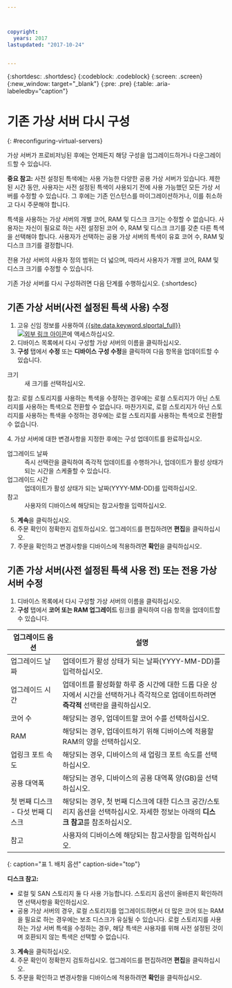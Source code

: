 ```yaml
---



copyright:
  years: 2017
lastupdated: "2017-10-24"


---
```


{:shortdesc: .shortdesc}
{:codeblock: .codeblock}
{:screen: .screen}
{:new_window: target="_blank"}
{:pre: .pre}
{:table: .aria-labeledby="caption"}


# 기존 가상 서버 다시 구성
{: #reconfiguring-virtual-servers}

가상 서버가 프로비저닝된 후에는 언제든지 해당 구성을 업그레이드하거나 다운그레이드할 수 있습니다.  

**중요 참고:** 사전 설정된 특색에는 사용 가능한 다양한 공용 가상 서버가 있습니다. 제한된 시간 동안, 사용자는 사전 설정된 특색이 사용되기 전에 사용 가능했던 모든 가상 서버를 수정할 수 있습니다. 그 후에는 기존 인스턴스를 마이그레이션하거나, 이를 취소하고 다시 주문해야 합니다. 

특색을 사용하는 가상 서버의 개별 코어, RAM 및 디스크 크기는 수정할 수 없습니다. 사용자는 자신이 필요로 하는 사전 설정된 코어 수, RAM 및 디스크 크기를 갖춘 다른 특색을 선택해야 합니다. 사용자가 선택하는 공용 가상 서버의 특색이 유효 코어 수, RAM 및 디스크 크기를 결정합니다.  

전용 가상 서버의 사용자 정의 범위는 더 넓으며, 따라서 사용자가 개별 코어, RAM 및 디스크 크기를 수정할 수 있습니다.

기존 가상 서버를 다시 구성하려면 다음 단계를 수행하십시오.
{:shortdesc}

## 기존 가상 서버(사전 설정된 특색 사용) 수정
1. 고유 신임 정보를 사용하여 [{{site.data.keyword.slportal_full}} ![외부 링크 아이콘](../icons/launch-glyph.svg "외부 링크 아이콘")](https://control.softlayer.com/)에 액세스하십시오. 
2. 디바이스 목록에서 다시 구성할 가상 서버의 이름을 클릭하십시오.
3. **구성** 탭에서 **수정** 또는 **디바이스 구성 수정**을 클릭하여 다음 항목을 업데이트할 수 있습니다. 
  <dl>
  <dt>크기</dt>
  <dd>새 크기를 선택하십시오.</dd>
  <p><note>참고: 로컬 스토리지를 사용하는 특색을 수정하는 경우에는 로컬 스토리지가 아닌 스토리지를 사용하는 특색으로 전환할 수 없습니다. 마찬가지로, 로컬 스토리지가 아닌 스토리지를 사용하는 특색을 수정하는 경우에는 로컬 스토리지를 사용하는 특색으로 전환할 수 없습니다.
  </note></p>
  </dl>
4. 가상 서버에 대한 변경사항을 지정한 후에는 구성 업데이트를 완료하십시오.
  <dl>
  
  <dt>업그레이드 날짜</dt>
  <dd>즉시 선택란을 클릭하여 즉각적 업데이트를 수행하거나, 업데이트가 활성 상태가 되는 시간을 스케줄할 수 있습니다.</dd>

  <dt>업그레이드 시간</dt>
  <dd>업데이트가 활성 상태가 되는 날짜(YYYY-MM-DD)를 입력하십시오.</dd>

  <dt>참고</dt>
  <dd>사용자의 디바이스에 해당되는 참고사항을 입력하십시오. </dd>
  </dl>

5. **계속**을 클릭하십시오.
6. 주문 확인이 정확한지 검토하십시오.  업그레이드를 편집하려면 **편집**을 클릭하십시오.
7. 주문을 확인하고 변경사항을 디바이스에 적용하려면 **확인**을 클릭하십시오.

## 기존 가상 서버(사전 설정된 특색 사용 전) 또는 전용 가상 서버 수정
1. 디바이스 목록에서 다시 구성할 가상 서버의 이름을 클릭하십시오.
2. **구성** 탭에서 **코어 또는 RAM 업그레이드** 링크를 클릭하여 다음 항목을 업데이트할 수 있습니다. 
  
|   업그레이드 옵션       |  설명                                                                                                |
| ----------------------- | ----------------------------------------------------------------------------------------------------------- |
| 업그레이드 날짜            | 업데이트가 활성 상태가 되는 날짜(YYYY-MM-DD)를 입력하십시오.                                                |
| 업그레이드 시간            | 업데이트를 활성화할 하루 중 시간에 대한 드롭 다운 상자에서 시간을 선택하거나 즉각적으로 업데이트하려면 **즉각적** 선택란을 클릭하십시오.                                                                                        |
| 코어 수                   | 해당되는 경우, 업데이트할 코어 수를 선택하십시오. |
| RAM                     | 해당되는 경우, 업데이트하기 위해 디바이스에 적용할 RAM의 양을 선택하십시오.   |
| 업링크 포트 속도      | 해당되는 경우, 디바이스의 새 업링크 포트 속도를 선택하십시오. |
| 공용 대역폭        | 해당되는 경우, 디바이스의 공용 대역폭 양(GB)을 선택하십시오.   |
| 첫 번째 디스크 - 다섯 번째 디스크 | 해당되는 경우, 첫 번째 디스크에 대한 디스크 공간/스토리지 옵션을 선택하십시오. 자세한 정보는 아래의 **디스크 참고**를 참조하십시오.                                                                                                                               |
| 참고                   | 사용자의 디바이스에 해당되는 참고사항을 입력하십시오.                                                                 |
{: caption="표 1. 배치 옵션" caption-side="top"}   
  
  **디스크 참고:**
  * 로컬 및 SAN 스토리지 둘 다 사용 가능합니다.  스토리지 옵션이 올바른지 확인하려면 선택사항을 확인하십시오.
  * 공용 가상 서버의 경우, 로컬 스토리지를 업그레이드하면서 더 많은 코어 또는 RAM을 필요로 하는 경우에는 보조 디스크가 유실될 수 있습니다. 로컬 스토리지를 사용하는 가상 서버 특색을 수정하는 경우, 해당 특색은 사용자를 위해 사전 설정된 것이며 호환되지 않는 특색은 선택할 수 없습니다.
3. **계속**을 클릭하십시오.
4. 주문 확인이 정확한지 검토하십시오.  업그레이드를 편집하려면 **편집**을 클릭하십시오.
5. 주문을 확인하고 변경사항을 디바이스에 적용하려면 **확인**을 클릭하십시오.
